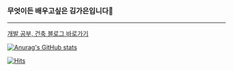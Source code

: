 ### 무엇이든 배우고싶은 김가은입니다👋
 
------


<a href="https://binggamel.tistory.com" target="_blank">개발 공부, 건축 블로그 바로가기</a>



[![Anurag's GitHub stats](https://github-readme-stats.vercel.app/api?username=binggamel)](https://github.com/anuraghazra/github-readme-stats)


[![Hits](https://hits.seeyoufarm.com/api/count/incr/badge.svg?url=https%3A%2F%2Fgithub.com%2Fbinggamel&count_bg=%23000000&title_bg=%23555555&icon=&icon_color=%23E7E7E7&title=github&edge_flat=false)](https://hits.seeyoufarm.com)

